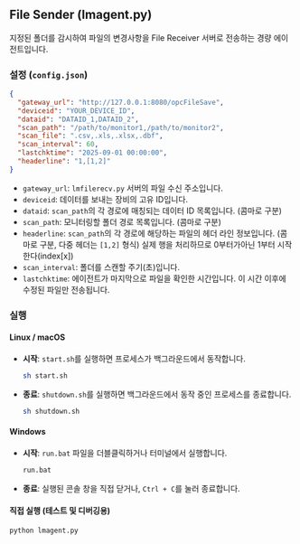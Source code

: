 ## File Sender (lmagent.py)

지정된 폴더를 감시하여 파일의 변경사항을 File Receiver 서버로 전송하는 경량 에이전트입니다.

### 설정 (`config.json`)

```json
{
  "gateway_url": "http://127.0.0.1:8080/opcFileSave",
  "deviceid": "YOUR_DEVICE_ID",
  "dataid": "DATAID_1,DATAID_2",
  "scan_path": "/path/to/monitor1,/path/to/monitor2",
  "scan_file": ".csv,.xls,.xlsx,.dbf",
  "scan_interval": 60,
  "lastchktime": "2025-09-01 00:00:00",
  "headerline": "1,[1,2]"
}
```

- `gateway_url`: `lmfilerecv.py` 서버의 파일 수신 주소입니다.
- `deviceid`: 데이터를 보내는 장비의 고유 ID입니다.
- `dataid`: `scan_path`의 각 경로에 매칭되는 데이터 ID 목록입니다. (콤마로 구분)
- `scan_path`: 모니터링할 폴더 경로 목록입니다. (콤마로 구분)
- `headerline`: `scan_path`의 각 경로에 해당하는 파일의 헤더 라인 정보입니다. (콤마로 구분, 다중 헤더는 `[1,2]` 형식) 실제 행을 처리하므로 0부터가아닌 1부터 시작한다(index[x])
- `scan_interval`: 폴더를 스캔할 주기(초)입니다.
- `lastchktime`: 에이전트가 마지막으로 파일을 확인한 시간입니다. 이 시간 이후에 수정된 파일만 전송됩니다.

### 실행

#### Linux / macOS

- **시작**: `start.sh`를 실행하면 프로세스가 백그라운드에서 동작합니다.
  ```bash
  sh start.sh
  ```
- **종료**: `shutdown.sh`를 실행하면 백그라운드에서 동작 중인 프로세스를 종료합니다.
  ```bash
  sh shutdown.sh
  ```

#### Windows

- **시작**: `run.bat` 파일을 더블클릭하거나 터미널에서 실행합니다.
  ```bash
  run.bat
  ```
- **종료**: 실행된 콘솔 창을 직접 닫거나, `Ctrl + C`를 눌러 종료합니다.

#### 직접 실행 (테스트 및 디버깅용)

```bash
python lmagent.py
```
